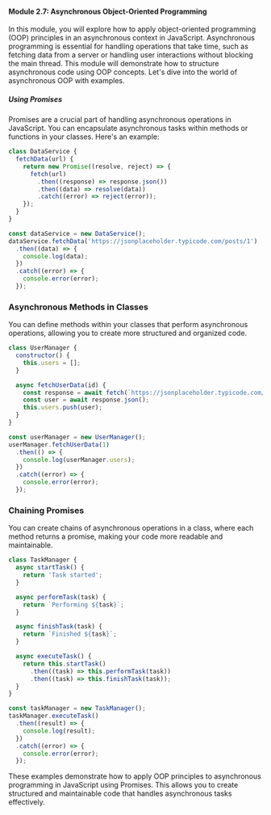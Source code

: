 #### Module 2.7: Asynchronous Object-Oriented Programming

In this module, you will explore how to apply object-oriented programming (OOP) principles in an asynchronous context in JavaScript. Asynchronous programming is essential for handling operations that take time, such as fetching data from a server or handling user interactions without blocking the main thread. This module will demonstrate how to structure asynchronous code using OOP concepts. Let's dive into the world of asynchronous OOP with examples.

##### Using Promises

Promises are a crucial part of handling asynchronous operations in JavaScript. You can encapsulate asynchronous tasks within methods or functions in your classes. Here's an example:

```javascript
class DataService {
  fetchData(url) {
    return new Promise((resolve, reject) => {
      fetch(url)
        .then((response) => response.json())
        .then((data) => resolve(data))
        .catch((error) => reject(error));
    });
  }
}

const dataService = new DataService();
dataService.fetchData('https://jsonplaceholder.typicode.com/posts/1')
  .then((data) => {
    console.log(data);
  })
  .catch((error) => {
    console.error(error);
  });
```

### Asynchronous Methods in Classes

You can define methods within your classes that perform asynchronous operations, allowing you to create more structured and organized code.

```javascript
class UserManager {
  constructor() {
    this.users = [];
  }

  async fetchUserData(id) {
    const response = await fetch(`https://jsonplaceholder.typicode.com/users/${id}`);
    const user = await response.json();
    this.users.push(user);
  }
}

const userManager = new UserManager();
userManager.fetchUserData(1)
  .then(() => {
    console.log(userManager.users);
  })
  .catch((error) => {
    console.error(error);
  });
```

### Chaining Promises

You can create chains of asynchronous operations in a class, where each method returns a promise, making your code more readable and maintainable.

```javascript
class TaskManager {
  async startTask() {
    return 'Task started';
  }

  async performTask(task) {
    return `Performing ${task}`;
  }

  async finishTask(task) {
    return `Finished ${task}`;
  }

  async executeTask() {
    return this.startTask()
      .then((task) => this.performTask(task))
      .then((task) => this.finishTask(task));
  }
}

const taskManager = new TaskManager();
taskManager.executeTask()
  .then((result) => {
    console.log(result);
  })
  .catch((error) => {
    console.error(error);
  });
```

These examples demonstrate how to apply OOP principles to asynchronous programming in JavaScript using Promises. This allows you to create structured and maintainable code that handles asynchronous tasks effectively.
